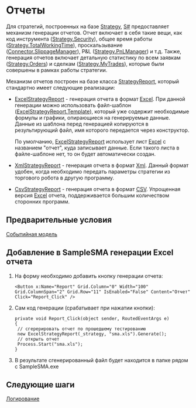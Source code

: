 # Отчеты

Для стратегий, построенных на базе [Strategy](xref:StockSharp.Algo.Strategies.Strategy), [S\#](../../api.md) предоставляет механизм генерации отчетов. Отчет включает в себя такие вещи, как код инструмента ([Strategy.Security](xref:StockSharp.Algo.Strategies.Strategy.Security)), общее время работы ([Strategy.TotalWorkingTime](xref:StockSharp.Algo.Strategies.Strategy.TotalWorkingTime)), проскальзывание ([Connector.SlippageManager](xref:StockSharp.Algo.Connector.SlippageManager)), P&L ([Strategy.PnLManager](xref:StockSharp.Algo.Strategies.Strategy.PnLManager)) и т.д. Также, генерация отчетов включает детальную статистику по всем заявкам ([Strategy.Orders](xref:StockSharp.Algo.Strategies.Strategy.Orders)) и сделкам ([Strategy.MyTrades](xref:StockSharp.Algo.Strategies.Strategy.MyTrades)), которые были совершены в рамках работы стратегии. 

Механизм отчетов построен на базе класса [StrategyReport](xref:StockSharp.Algo.Strategies.Reporting.StrategyReport), который стандартно имеет следующие реализации: 

- [ExcelStrategyReport](xref:StockSharp.Algo.Strategies.Reporting.ExcelStrategyReport) \- генерация отчета в формат [Excel](https://ru.wikipedia.org/wiki/Excel). При данной генерации можно использовать файл\-шаблон ([ExcelStrategyReport.Template](xref:StockSharp.Algo.Strategies.Reporting.ExcelStrategyReport.Template)), который уже содержит необходимые формулы и графики, опирающиеся на генерируемые данные. Данные из шаблона перед генерацией копируются в результирующий файл, имя которого передается через конструктор. 

  По умолчанию, [ExcelStrategyReport](xref:StockSharp.Algo.Strategies.Reporting.ExcelStrategyReport) использует лист [Excel](https://ru.wikipedia.org/wiki/Excel) с названием "отчет", куда записывает данные. Если такого листа в файле\-шаблоне нет, то он будет автоматически создан. 
- [XmlStrategyReport](xref:StockSharp.Algo.Strategies.Reporting.XmlStrategyReport) \- генерация отчета в формат [Xml](https://ru.wikipedia.org/wiki/Xml). Данный формат удобен, когда необходимо передать параметры стратегии из торгового робота в другую программу. 
- [CsvStrategyReport](xref:StockSharp.Algo.Strategies.Reporting.CsvStrategyReport) \- генерация отчета в формат [CSV](https://ru.wikipedia.org/wiki/CSV). Упрощенная версия [Excel](https://ru.wikipedia.org/wiki/Excel) отчета, поддерживается большим количеством сторонних программ. 

## Предварительные условия

[Событийная модель](creating_strategies.md)

## Добавление в SampleSMA генерации Excel отчета

1. На форму необходимо добавить кнопку генерации отчета:

   ```none
   <Button x:Name="Report" Grid.Column="0" Width="100" Grid.ColumnSpan="2" Grid.Row="11" IsEnabled="False" Content="Отчет" Click="Report_Click" />
   ```
2. Сам код генерации (срабатывает при нажатии кнопки):

   ```none
   private void Report_Click(object sender, RoutedEventArgs e)
   {
   	// сгерерировать отчет по прошедшему тестированию
   	new ExcelStrategyReport(_strategy, "sma.xls").Generate();
   	// открыть отчет
   	Process.Start("sma.xls");
   }
   ```
3. В результате сгенерированный файл будет находится в папке рядом с SampleSMA.exe 

## Следующие шаги

[Логирование](../logging.md)
